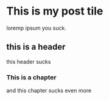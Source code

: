 # This is my post tile
loremp ipsum you suck.

## this is a header
this header sucks

### This is a chapter
and this chapter sucks even more